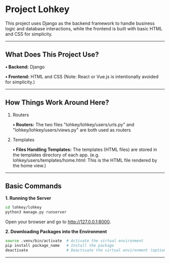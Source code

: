 # Project Lohkey #

This project uses Django as the backend framework to handle business logic and database interactions, while the frontend is built with basic HTML and CSS for simplicity.

_____________________________________________________________________________________________

## What Does This Project Use? ##

**• Backend:** Django

**• Frontend:** HTML and CSS
(Note: React or Vue.js is intentionally avoided for simplicity.)

_____________________________________________________________________________________________

## How Things Work Around Here? ##

1. Routers
   
	**• Routers:**
   	The two files "lohkey/lohkey/users/urls.py" and "lohkey/lohkey/users/views.py" are both used as routers


2. Templates
   
	**• Files Handling Templates:**
The templates (HTML files) are stored in the templates directory of each app. (e.g. lohkey/users/templates/home.html: This is the HTML file rendered by the home view.)

_____________________________________________________________________________________________

## Basic Commands ##

**1. Running the Server**
```bash
cd lohkey/lohkey
python3 manage.py runserver
```
Open your browser and go to http://127.0.0.1:8000.


**2. Downloading Packages into the Environment**
```bash
source .venv/bin/activate  # Activate the virtual environment
pip install package_name   # Install the package
deactivate                 # Deactivate the virtual environment (optional)
```

_____________________________________________________________________________________________















